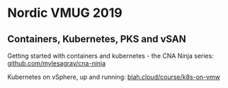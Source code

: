 # Nordic VMUG 2019

## Containers, Kubernetes, PKS and vSAN

Getting started with containers and kubernetes - the CNA Ninja series: [github.com/mylesagray/cna-ninja](https://github.com/mylesagray/cna-ninja)

Kubernetes on vSphere, up and running: [blah.cloud/course/k8s-on-vmw](http://blah.cloud/course/k8s-on-vmw)